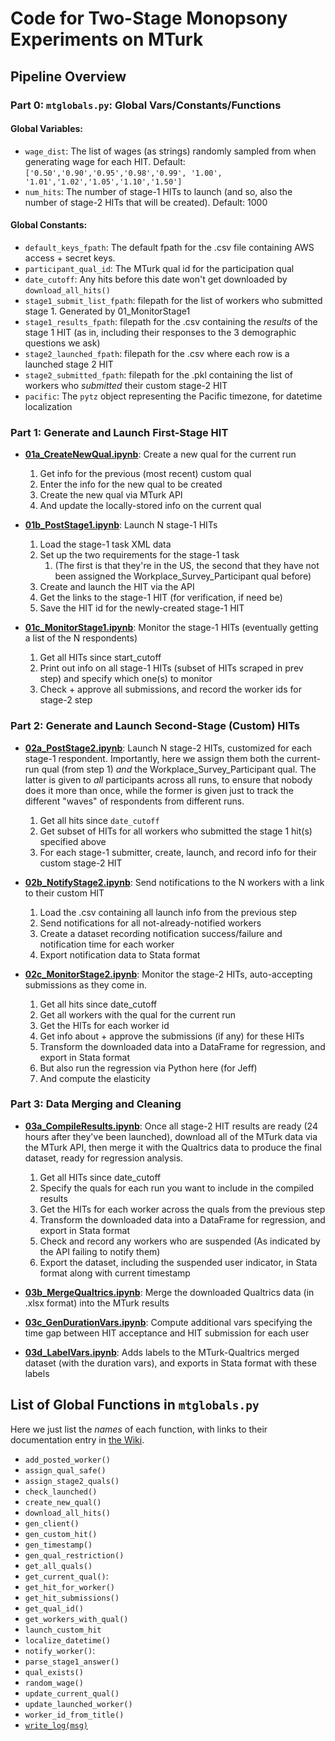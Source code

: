 # Code for Two-Stage Monopsony Experiments on MTurk

## Pipeline Overview

### Part 0: `mtglobals.py`: Global Vars/Constants/Functions



#### Global Variables:

* `wage_dist`: The list of wages (as strings) randomly sampled from when generating wage for each HIT. Default: `['0.50','0.90','0.95','0.98','0.99', '1.00', '1.01','1.02','1.05','1.10','1.50']`
* `num_hits`: The number of stage-1 HITs to launch (and so, also the number of stage-2 HITs that will be created). Default: 1000

#### Global Constants:

* `default_keys_fpath`: The default fpath for the .csv file containing AWS access + secret keys.
* `participant_qual_id`: The MTurk qual id for the participation qual
* `date_cutoff`: Any hits before this date won't get downloaded by `download_all_hits()`
* `stage1_submit_list_fpath`: filepath for the list of workers who submitted stage 1. Generated by 01_MonitorStage1
* `stage1_results_fpath`: filepath for the .csv containing the *results* of the stage 1 HIT (as in, including their responses to the 3 demographic questions we ask)
* `stage2_launched_fpath`: filepath for the .csv where each row is a launched stage 2 HIT
* `stage2_submitted_fpath`: filepath for the .pkl containing the list of workers who *submitted* their custom stage-2 HIT
* `pacific`: The `pytz` object representing the Pacific timezone, for datetime localization

### Part 1: Generate and Launch First-Stage HIT

* **[01a_CreateNewQual.ipynb](../../blob/main/code/01a_CreateNewQual.ipynb)**: Create a new qual for the current run
   1. Get info for the previous (most recent) custom qual
   2. Enter the info for the new qual to be created
   3. Create the new qual via MTurk API
   4. And update the locally-stored info on the current qual

* **[01b_PostStage1.ipynb](../../blob/main/code/01b_PostStage1.ipynb)**: Launch N stage-1 HITs
   1. Load the stage-1 task XML data
   2. Set up the two requirements for the stage-1 task
      1. (The first is that they're in the US, the second that they have not been assigned the Workplace_Survey_Participant qual before)
   3. Create and launch the HIT via the API
   4. Get the links to the stage-1 HIT (for verification, if need be)
   5. Save the HIT id for the newly-created stage-1 HIT

* **[01c_MonitorStage1.ipynb](../../blob/main/code/01c_MonitorStage1.ipynb)**: Monitor the stage-1 HITs (eventually getting a list of the N respondents)
   1. Get all HITs since start_cutoff
   2. Print out info on all stage-1 HITs (subset of HITs scraped in prev step) and specify which one(s) to monitor
   3. Check + approve all submissions, and record the worker ids for stage-2 step

### Part 2: Generate and Launch Second-Stage (Custom) HITs

* **[02a_PostStage2.ipynb](../../blob/main/code/02a_PostStage2.ipynb)**: Launch N stage-2 HITs, customized for each stage-1 respondent. Importantly, here we assign them both the current-run qual (from step 1) *and* the Workplace_Survey_Participant qual. The latter is given to *all* participants across all runs, to ensure that nobody does it more than once, while the former is given just to track the different "waves" of respondents from different runs.
   1. Get all hits since `date_cutoff`
   2. Get subset of HITs for all workers who submitted the stage 1 hit(s) specified above
   3. For each stage-1 submitter, create, launch, and record info for their custom stage-2 HIT

* **[02b_NotifyStage2.ipynb](../../blob/main/code/02b_NotifyStage2.ipynb)**: Send notifications to the N workers with a link to their custom HIT
   1. Load the .csv containing all launch info from the previous step
   2. Send notifications for all not-already-notified workers
   3. Create a dataset recording notification success/failure and notification time for each worker
   4. Export notification data to Stata format

* **[02c_MonitorStage2.ipynb](../../blob/main/code/02c_MonitorStage2.ipynb)**: Monitor the stage-2 HITs, auto-accepting submissions as they come in.
   1. Get all hits since date_cutoff
   2. Get all workers with the qual for the current run
   3. Get the HITs for each worker id
   4. Get info about + approve the submissions (if any) for these HITs
   5. Transform the downloaded data into a DataFrame for regression, and export in Stata format
   6. But also run the regression via Python here (for Jeff)
   7. And compute the elasticity

### Part 3: Data Merging and Cleaning

* **[03a_CompileResults.ipynb](../../blob/main/code/03a_CompileResults.ipynb)**: Once all stage-2 HIT results are ready (24 hours after they've been launched), download all of the MTurk data via the MTurk API, then merge it with the Qualtrics data to produce the final dataset, ready for regression analysis.
   1. Get all HITs since date_cutoff
   2. Specify the quals for each run you want to include in the compiled results
   3. Get the HITs for each worker across the quals from the previous step
   4. Transform the downloaded data into a DataFrame for regression, and export in Stata format
   5. Check and record any workers who are suspended (As indicated by the API failing to notify them)
   6. Export the dataset, including the suspended user indicator, in Stata format along with current timestamp

* **[03b_MergeQualtrics.ipynb](../../blob/main/code/03b_MergeQualtrics.ipynb)**: Merge the downloaded Qualtrics data (in .xlsx format) into the MTurk results

* **[03c_GenDurationVars.ipynb](../../blob/main/code/03c_GenDurationVars.ipynb)**: Compute additional vars specifying the time gap between HIT acceptance and HIT submission for each user

*  **[03d_LabelVars.ipynb](../../blob/main/code/03d_LabelVars.ipynb)**: Adds labels to the MTurk-Qualtrics merged dataset (with the duration vars), and exports in Stata format with these labels

## List of Global Functions in `mtglobals.py`

Here we just list the *names* of each function, with links to their documentation entry in [the Wiki](../wiki).

* `add_posted_worker()`
* `assign_qual_safe()`
* `assign_stage2_quals()`
* `check_launched()`
* `create_new_qual()`
* `download_all_hits()`
* `gen_client()`
* `gen_custom_hit()`
* `gen_timestamp()`
* `gen_qual_restriction()`
* `get_all_quals()`
* `get_current_qual()`:
* `get_hit_for_worker()`
* `get_hit_submissions()`
* `get_qual_id()`
* `get_workers_with_qual()`
* `launch_custom_hit`
* `localize_datetime()`
* `notify_worker()`:
* `parse_stage1_answer()`
* `qual_exists()`
* `random_wage()`
* `update_current_qual()`
* `update_launched_worker()`
* `worker_id_from_title()`
* [`write_log(msg)`](../wiki/write_log)
